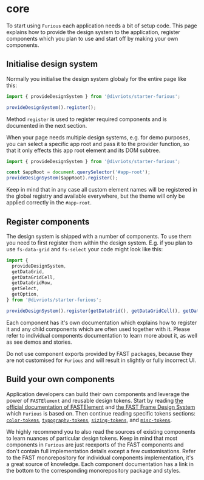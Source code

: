 # core

To start using `Furious` each application needs a bit of setup code. This page explains how to provide the design system to the application, register components which you plan to use and start off by making your own components.

## Initialise design system

Normally you initialise the design system globaly for the entire page like this:

```ts
import { provideDesignSystem } from '@divriots/starter-furious';

provideDesignSystem().register();
```

Method `register` is used to register required components and is documented in the next section.

When your page needs multiple design systems, e.g. for demo purposes, you can select a specific app root and pass it to the provider function, so that it only effects this app root element and its DOM subtree.

```ts
import { provideDesignSystem } from '@divriots/starter-furious';

const $appRoot = document.querySelector('#app-root');
provideDesignSystem($appRoot).register();
```

Keep in mind that in any case all custom element names will be registered in the global registry and available everywhere, but the theme will only be applied correctly in the `#app-root`.

## Register components

The design system is shipped with a number of components. To use them you need to first register them within the design system. E.g. if you plan to use `fs-data-grid` and `fs-select` your code might look like this:

```ts
import {
  provideDesignSystem,
  getDataGrid,
  getDataGridCell,
  getDataGridRow,
  getSelect,
  getOption,
} from '@divriots/starter-furious';

provideDesignSystem().register(getDataGrid(), getDataGridCell(), getDataGridRow(), getSelect(), getOption());
```

Each component has it's own documentation which explains how to register it and any child components which are often used together with it. Please refer to individual components documentation to learn more about it, as well as see demos and stories.

Do not use component exports provided by FAST packages, because they are not customised for `Furious` and will result in slightly or fully incorrect UI.

## Build your own components

Application developers can build their own components and leverage the power of `FASTElement` and reusable design tokens. Start by reading [the official documentation of FASTElement](https://www.fast.design/docs/fast-element/getting-started/) and [the FAST Frame Design System](https://www.fast.design/docs/design-systems/fast-frame/) which `Furious` is based on. Then continue reading specific tokens sections: [`color-tokens`](../../color-tokens/doc/color-tokens.md), [`typography-tokens`](../../typography-tokens/doc/typography-tokens.md), [`sizing-tokens`](../../sizing-tokens/doc/sizing-tokens.md), and [`misc-tokens`](../../misc-tokens/doc/misc-tokens.md).

We highly recommend you to also read the sources of existing components to learn nuances of particular design tokens. Keep in mind that most components in `Furious` are just reexports of the FAST components and don't contain full implementation details except a few customisations. Refer to the FAST monorepository for individual components implementation, it's a great source of knowledge. Each component documentation has a link in the bottom to the corresponding monorepository package and styles.
